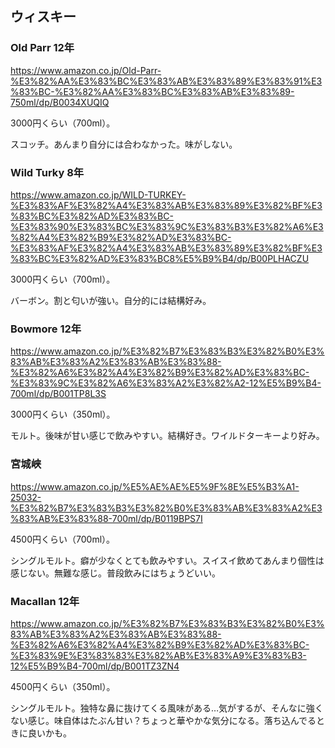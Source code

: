 ## ウィスキー

### Old Parr 12年

https://www.amazon.co.jp/Old-Parr-%E3%82%AA%E3%83%BC%E3%83%AB%E3%83%89%E3%83%91%E3%83%BC-%E3%82%AA%E3%83%BC%E3%83%AB%E3%83%89-750ml/dp/B0034XUQIQ

3000円くらい（700ml）。

スコッチ。あんまり自分には合わなかった。味がしない。

### Wild Turky 8年

https://www.amazon.co.jp/WILD-TURKEY-%E3%83%AF%E3%82%A4%E3%83%AB%E3%83%89%E3%82%BF%E3%83%BC%E3%82%AD%E3%83%BC-%E3%83%90%E3%83%BC%E3%83%9C%E3%83%B3%E3%82%A6%E3%82%A4%E3%82%B9%E3%82%AD%E3%83%BC-%E3%83%AF%E3%82%A4%E3%83%AB%E3%83%89%E3%82%BF%E3%83%BC%E3%82%AD%E3%83%BC8%E5%B9%B4/dp/B00PLHACZU

3000円くらい（700ml）。

バーボン。割と匂いが強い。自分的には結構好み。

### Bowmore 12年

https://www.amazon.co.jp/%E3%82%B7%E3%83%B3%E3%82%B0%E3%83%AB%E3%83%A2%E3%83%AB%E3%83%88-%E3%82%A6%E3%82%A4%E3%82%B9%E3%82%AD%E3%83%BC-%E3%83%9C%E3%82%A6%E3%83%A2%E3%82%A2-12%E5%B9%B4-700ml/dp/B001TP8L3S

3000円くらい（350ml）。

モルト。後味が甘い感じで飲みやすい。結構好き。ワイルドターキーより好み。

### 宮城峡

https://www.amazon.co.jp/%E5%AE%AE%E5%9F%8E%E5%B3%A1-25032-%E3%82%B7%E3%83%B3%E3%82%B0%E3%83%AB%E3%83%A2%E3%83%AB%E3%83%88-700ml/dp/B0119BPS7I

4500円くらい（700ml）。

シングルモルト。癖が少なくとても飲みやすい。スイスイ飲めてあんまり個性は感じない。無難な感じ。普段飲みにはちょうどいい。

### Macallan 12年

https://www.amazon.co.jp/%E3%82%B7%E3%83%B3%E3%82%B0%E3%83%AB%E3%83%A2%E3%83%AB%E3%83%88-%E3%82%A6%E3%82%A4%E3%82%B9%E3%82%AD%E3%83%BC-%E3%83%9E%E3%83%83%E3%82%AB%E3%83%A9%E3%83%B3-12%E5%B9%B4-700ml/dp/B001TZ3ZN4

4500円くらい（350ml）。

シングルモルト。独特な鼻に抜けてくる風味がある…気がするが、そんなに強くない感じ。味自体はたぶん甘い？ちょっと華やかな気分になる。落ち込んでるときに良いかも。
